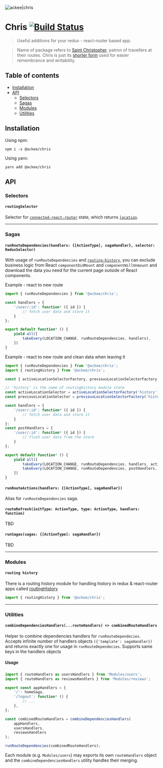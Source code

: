 ![ackee|chris](https://img.ack.ee/ackee/image/github/js)

# Chris [![Build Status](https://travis-ci.com/AckeeCZ/chris.svg?branch=master)](https://travis-ci.com/AckeeCZ/chris)

> Useful additions for your redux - react-router based app.

> Name of package refers to [Saint Christopher](https://en.wikipedia.org/wiki/Saint_Christopher), patron of travellers at their routes. Chris is just its [shorter form](https://en.wikipedia.org/wiki/Chris) used for easier remembrance and writability.

## Table of contents

* [Installation](#installation)
* [API](#api)
    * [Selectors](#selectors)
    * [Sagas](#sagas)
    * [Modules](#modules)
    * [Utilities](#utilities)
    

## <a name="installation"></a>Installation

Using npm:

`npm i -s @ackee/chris`

Using yarn:

`yarn add @ackee/chris`

## <a name="api"></a>API

### <a name="selectors"></a>Selectors

#### `routingSelector`

Selector for [`connected-react-router`](https://github.com/supasate/connected-react-router) state, which returns [`location`](https://reacttraining.com/react-router/web/api/location).

----

### <a name="sagas"></a>Sagas

#### `runRouteDependencies(handlers: {[ActionType], sagaHandler}, selector: ReduxSelector)`

With usage of `runRouteDependencies` and [`routing-history`](#module-routing-history), you can exclude business logic from React `componentDidMount` and `componentWillUnmount` and download the data you need for the current page outside of React components.

Example - react to new route

```js
import { runRouteDependencies } from '@ackee/chris';

const handlers = {
    '/user/:id': function* ({ id }) {
        // fetch user data and store it
    }
};

export default function* () {
    yield all([
        takeEvery(LOCATION_CHANGE, runRouteDependencies, handlers),
    ])
}
```

Example - react to new route and clean data when leaving it

```js
import { runRouteDependencies } from '@ackee/chris';
import { routingHistory } from '@ackee/chris';

const { activeLocationSelectorFactory, previousLocationSelectorFactory } = routingHistory;

// 'history' is the name of routingHistory module state
const activeLocationSelector = activeLocationSelectorFactory('history'); 
const previousLocationSelector = previousLocationSelectorFactory('history');

const handlers = {
    '/user/:id': function* ({ id }) {
        // fetch user data and store it
    }
};
const postHandlers = {
    '/user/:id': function* ({ id }) {
        // flush user data from the store
    }
};

export default function* () {
    yield all([
        takeEvery(LOCATION_CHANGE, runRouteDependencies, handlers, activeLocationSelector),
        takeEvery(LOCATION_CHANGE, runRouteDependencies, postHandlers, previousLocationSelector),
    ])
}
```

#### `runRouteActions(handlers: {[ActionType], sagaHandler})`

Alias for `runRouteDependencies` saga.

#### `routeRefresh(initType: ActionType, type: ActionType, handlers: function)`

TBD

#### `runSagas(sagas: {[ActionType]: sagaHandler})`

TBD

---

### <a name="modules"></a>Modules

#### <a name="module-routing-history">`routing history`

There is a routing history module for handling history in redux & react-router apps called [routingHistory](./src/modules/routing-history/README.md)

```js
import { routingHistory } from '@ackee/chris';
````

--- 

### <a name="utilities"></a>Utilities

#### <a name="utilities-combine-dependencies-handlers"></a>`combineDependenciesHandlers(...routeHandlers) => combinedRouteHandlers`

Helper to combine dependencies handlers for `runRouteDependecies`. Accepts infinite number of handlers objects `({'template': sagaHandler})` and returns exactly one for usage in `runRouteDependecies`. Supports same keys in the handlers objects

##### Usage

```js
import { routeHandlers as usersHandlers } from 'Modules/users';
import { routeHandlers as reviewsHandlers } from 'Modules/reviews';

export const appHandlers = {
    '/': homeSaga,
    '/logout': function* () {
        // ...
    },
};

const combinedRouteHandlers = combineDependenciesHandlers(
    appHandlers,
    usersHandlers,
    reviewsHandlers
);

runRouteDependencies(combinedRouteHandlers);
```

Each module (e.g. `Modules/users`) may exports its own `routeHandlers` object and the `combineDependenciesHandlers` utility handles their merging.